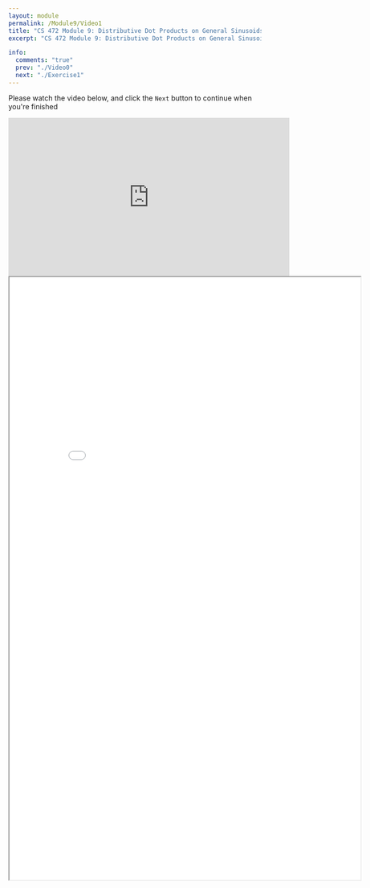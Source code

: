 ```yaml
---
layout: module
permalink: /Module9/Video1
title: "CS 472 Module 9: Distributive Dot Products on General Sinusoids"
excerpt: "CS 472 Module 9: Distributive Dot Products on General Sinusoids"

info:
  comments: "true"
  prev: "./Video0"
  next: "./Exercise1"
---
```


<p>
Please watch the video below, and click the <code>Next</code> button to continue when you're finished
</p>

<iframe width="560" height="315" src="https://www.youtube.com/embed/1IXRZ0PNMeM" frameborder="0" allow="accelerometer; autoplay; clipboard-write; encrypted-media; gyroscope; picture-in-picture" allowfullscreen></iframe>

<iframe src = "../images/Module9/Fourier2.html" width="700" height="1200"></iframe>